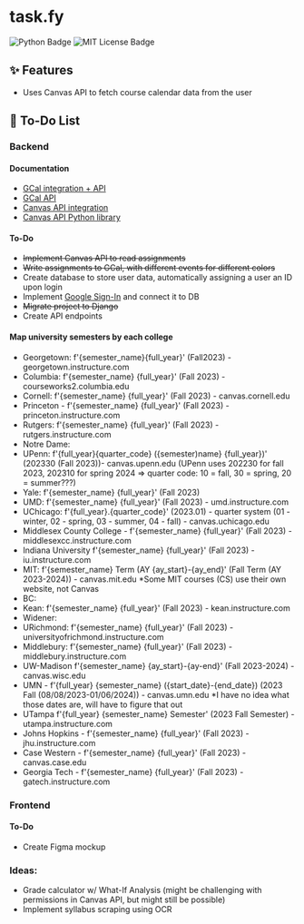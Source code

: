 # task.fy
![Python Badge](https://img.shields.io/badge/Python-3.9-3776AB.svg?style=flat&logo=python&logoColor=white)
![MIT License Badge](https://img.shields.io/badge/License-MIT-yellow)

## ✨ Features
- Uses Canvas API to fetch course calendar data from the user

## 📝 To-Do List
### Backend
#### Documentation
- [GCal integration + API](https://developers.google.com/calendar/api/guides/overview)
- [GCal API](https://googleapis.github.io/google-api-python-client/docs/dyn/calendar_v3.html)
- [Canvas API integration](https://canvas.instructure.com/doc/api/)
- [Canvas API Python library](https://github.com/ucfopen/canvasapi/blob/524bfd707326dc6d154f886f0f2270d19fd1ffa1/README.md#installation)

 #### To-Do
- ~~Implement Canvas API to read assignments~~
- ~~Write assignments to GCal, with different events for different colors~~
- Create database to store user data, automatically assigning a user an ID upon login
- Implement [Google Sign-In](https://developers.google.com/identity/sign-in/web/sign-in) and connect it to DB
- ~~Migrate project to Django~~
- Create API endpoints

#### Map university semesters by each college
- Georgetown: f'{semester_name}{full_year}' (Fall2023) - georgetown.instructure.com
- Columbia: f'{semester_name} {full_year}' (Fall 2023) - courseworks2.columbia.edu
- Cornell: f'{semester_name} {full_year}' (Fall 2023) - canvas.cornell.edu
- Princeton - f'{semester_name} {full_year}' (Fall 2023) - princeton.instructure.com
- Rutgers: f'{semester_name} {full_year}' (Fall 2023) - rutgers.instructure.com
- Notre Dame: 
- UPenn: f'{full_year}{quarter_code} ({semester)name} {full_year})' (202330 (Fall 2023))- canvas.upenn.edu (UPenn uses 202230 for fall 2023, 202310 for spring 2024 => quarter code: 10 = fall, 30 = spring, 20 = summer???)
- Yale: f'{semester_name} {full_year}' (Fall 2023)
- UMD: f'{semester_name} {full_year}' (Fall 2023) - umd.instructure.com
- UChicago: f'{full_year}.{quarter_code}' (2023.01) - quarter system (01 - winter, 02 - spring, 03 - summer, 04 - fall) - canvas.uchicago.edu
- Middlesex County College - f'{semester_name} {full_year}' (Fall 2023) - middlesexcc.instructure.com
- Indiana University f'{semester_name} {full_year}' (Fall 2023) - iu.instructure.com
- MIT: f'{semester_name} Term (AY {ay_start}-{ay_end}' (Fall Term (AY 2023-2024)) - canvas.mit.edu *Some MIT courses (CS) use their own website, not Canvas
- BC: 
- Kean: f'{semester_name} {full_year}' (Fall 2023) - kean.instructure.com
- Widener:
- URichmond: f'{semester_name} {full_year}' (Fall 2023) - universityofrichmond.instructure.com
- Middlebury: f'{semester_name} {full_year}' (Fall 2023) - middlebury.instructure.com
- UW-Madison f'{semester_name} {ay_start}-{ay-end}' (Fall 2023-2024) - canvas.wisc.edu
- UMN - f'{full_year} {semester_name} ({start_date}-{end_date}) (2023 Fall (08/08/2023-01/06/2024)) - canvas.umn.edu *I have no idea what those dates are, will have to figure that out
- UTampa f'{full_year} {semester_name} Semester' (2023 Fall Semester) - utampa.instructure.com
- Johns Hopkins - f'{semester_name} {full_year}' (Fall 2023) - jhu.instructure.com
- Case Western - f'{semester_name} {full_year}' (Fall 2023) - canvas.case.edu
- Georgia Tech - f'{semester_name} {full_year}' (Fall 2023) - gatech.instructure.com

### Frontend
#### To-Do
- Create Figma mockup

### Ideas:
- Grade calculator w/ What-If Analysis (might be challenging with permissions in Canvas API, but might still be possible)
- Implement syllabus scraping using OCR
